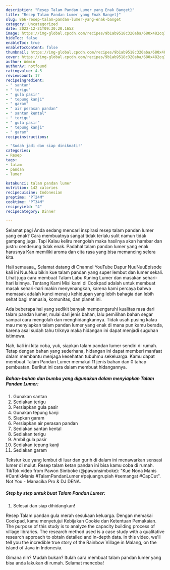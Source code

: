 ```yaml
---
description: "Resep Talam Pandan Lumer yang Enak Banget}"
title: "Resep Talam Pandan Lumer yang Enak Banget}"
slug: 866-resep-talam-pandan-lumer-yang-enak-banget
category: Uncategorized
date: 2022-12-21T09:30:20.165Z
image: https://img-global.cpcdn.com/recipes/9b1ab9518c320aba/680x482cq70/talam-pandan-lumer-foto-resep-utama.jpg
hideToc: false
enableToc: true
enableTocContent: false
thumbnail: https://img-global.cpcdn.com/recipes/9b1ab9518c320aba/680x482cq70/talam-pandan-lumer-foto-resep-utama.jpg
cover: https://img-global.cpcdn.com/recipes/9b1ab9518c320aba/680x482cq70/talam-pandan-lumer-foto-resep-utama.jpg
author: Admin
authorAv: notfound
ratingvalue: 4.5
reviewcount: 17
recipeingredient:
- " santan"
- " terigu"
- " gula pasir"
- " tepung kanji"
- " garam"
- " air perasan pandan"
- " santan kental"
- " terigu"
- " gula pasir"
- " tepung kanji"
- " garam"
recipeinstructions:

- "Sudah jadi dan siap dinikmati!"
categories:
- Resep
tags:
- talam
- pandan
- lumer

katakunci: talam pandan lumer 
nutrition: 142 calories
recipecuisine: Indonesian
preptime: "PT24M"
cooktime: "PT34M"
recipeyield: "4"
recipecategory: Dinner

---
```



Selamat pagi Anda sedang mencari inspirasi resep talam pandan lumer yang enak? Cara membuatnya sangat tidak terlalu sulit namun tidak gampang juga. Tapi Kalau keliru mengolah maka hasilnya akan hambar dan justru cenderung tidak enak. Padahal talam pandan lumer yang enak harusnya Kan memiliki aroma dan cita rasa yang bisa memancing selera kita.


Haii semuaaa,, Selamat datang di Channel YouTube Dapur NuuNuuEpisode kali ini NuuNuu bikin kue talam pandan yang super lembut dan lumer sekali. Lihat juga cara membuat Talam Labu Kuning Lumer dan masakan sehari-hari lainnya. Tentang Kami Misi kami di Cookpad adalah untuk membuat masak sehari-hari makin menyenangkan, karena kami percaya bahwa memasak adalah kunci menuju kehidupan yang lebih bahagia dan lebih sehat bagi manusia, komunitas, dan planet ini.

Ada beberapa hal yang sedikit banyak mempengaruhi kualitas rasa dari talam pandan lumer, mulai dari jenis bahan, lalu pemilihan bahan segar sampai cara mengolah dan menghidangkannya. Tidak usah pusing kalau mau menyiapkan talam pandan lumer yang enak di mana pun kamu berada, karena asal sudah tahu triknya maka hidangan ini dapat menjadi suguhan istimewa.


Nah, kali ini kita coba, yuk, siapkan talam pandan lumer sendiri di rumah. Tetap dengan bahan yang sederhana, hidangan ini dapat memberi manfaat dalam membantu menjaga kesehatan tubuhmu sekeluarga. Kamu dapat membuat Talam Pandan Lumer memakai 11 jenis bahan dan 0 tahap pembuatan. Berikut ini cara dalam membuat hidangannya.

<!--inarticleads1-->

##### Bahan-bahan dan bumbu yang digunakan dalam menyiapkan Talam Pandan Lumer:

1. Gunakan  santan
1. Sediakan  terigu
1. Persiapkan  gula pasir
1. Gunakan  tepung kanji
1. Siapkan  garam
1. Persiapkan  air perasan pandan
1. Sediakan  santan kental
1. Sediakan  terigu
1. Ambil  gula pasir
1. Sediakan  tepung kanji
1. Sediakan  garam


Tekstur kue yang lembut di luar dan gurih di dalam ini menawarkan sensasi lumer di mulut. Resep talam ketan pandan ini bisa kamu coba di rumah. TikTok video from Pawon Simboke (@pawonsimboke): &#34;Kue Nona Manis #CantikManis #TalamPandanLumer #pejuangrupiah #semangat #CapCut&#34;. Not You - Manacika Pro &amp; DJ DENA. 

<!--inarticleads2-->

##### Step by step untuk buat Talam Pandan Lumer:


1. Selesai dan siap dihidangkan!

Resep Talam pandan gula merah sesukaan keluarga. Dengan memakai Cookpad, kamu menyetujui Kebijakan Cookie dan Ketentuan Pemakaian. The purpose of this study is to analyze the capacity building process of village libraries. The research method used is a case study with a qualitative research approach to obtain detailed and in-depth data. In this video, we&#39;ll tell you the incredible true story of the Rainbow Village in Malang, on the island of Java in Indonesia. 

Gimana nih? Mudah bukan? Itulah cara membuat talam pandan lumer yang bisa anda lakukan di rumah. Selamat mencoba!
